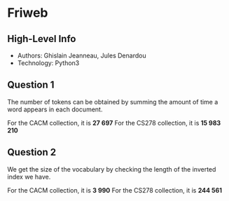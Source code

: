 # Friweb

## High-Level Info
* Authors: Ghislain Jeanneau, Jules Denardou
* Technology: Python3

## Question 1

The number of tokens can be obtained by summing the amount of time a word appears in each document.

For the CACM collection, it is **27 697**
For the CS278 collection, it is **15 983 210**

## Question 2

We get the size of the vocabulary by checking the length of the inverted index we have.

For the CACM collection, it is **3 990**
For the CS278 collection, it is **244 561**
